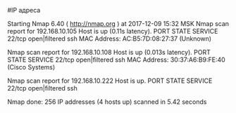 #IP адреса <a name="99"></a>

Starting Nmap 6.40 ( http://nmap.org ) at 2017-12-09 15:32 MSK
Nmap scan report for 192.168.10.105
Host is up (0.11s latency).
PORT   STATE         SERVICE
22/tcp open|filtered ssh
MAC Address: AC:B5:7D:08:27:37 (Unknown)

Nmap scan report for 192.168.10.108
Host is up (0.013s latency).
PORT   STATE         SERVICE
22/tcp open|filtered ssh
MAC Address: 30:37:A6:B9:FE:40 (Cisco Systems)

Nmap scan report for 192.168.10.222
Host is up.
PORT   STATE         SERVICE
22/tcp open|filtered ssh

Nmap done: 256 IP addresses (4 hosts up) scanned in 5.42 seconds
